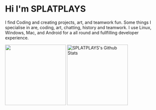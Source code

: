 # Hi I'm SPLATPLAYS
I find Coding and creating projects, art, and teamwork fun. Some things I specialise in are, coding, art, chatting, history and teamwork. I use Linux, Windows, Mac, and Android for a all round and fullfilling developer experience.

<img align="center" height="200px" src="https://github-readme-stats.vercel.app/api/top-langs/?username=SPLATPLAYS&langs_count=6&theme=dark&layout=compact" />
<img align="center" height="200px" src="https://github-readme-stats-git-masterrstaa-rickstaa.vercel.app/api?username=SPLATPLAYS&show_icons=true&count_private=true&include_all_commits=true&line_height=25&theme=dark" alt="SPLATPLAYS's Github Stats" />

</p>
</p>
</section> 

<!--
**SPLATPLAYS/SPLATPLAYS** is a ✨ _special_ ✨ repository because its `README.md` (this file) appears on your GitHub profile.

Here are some ideas to get you started:

- 🔭 I’m currently working on ...
- 🌱 I’m currently learning ...
- 👯 I’m looking to collaborate on ...
- 🤔 I’m looking for help with ...
- 💬 Ask me about ...
- 📫 How to reach me: ...
- 😄 Pronouns: ...
- ⚡ Fun fact: ...
-->
